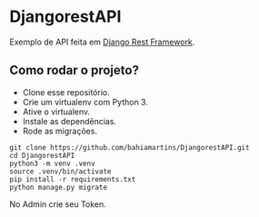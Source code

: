 # DjangorestAPI

Exemplo de API feita em [Django Rest Framework](https://www.django-rest-framework.org/).

## Como rodar o projeto?

* Clone esse repositório.
* Crie um virtualenv com Python 3.
* Ative o virtualenv.
* Instale as dependências.
* Rode as migrações.

```
git clone https://github.com/bahiamartins/DjangorestAPI.git
cd DjangorestAPI
python3 -m venv .venv
source .venv/bin/activate
pip install -r requirements.txt
python manage.py migrate
```

No Admin crie seu Token.
